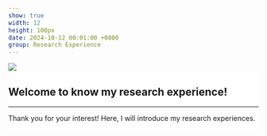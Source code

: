 ```yaml
---
show: true
width: 12
height: 100px
date: 2024-10-12 00:01:00 +0800
group: Research Experience
---
```

<div>
    <img data-src="{{ 'assets/images/covers/cellculture.jpg' | relative_url }}" class="lazy w-100 rounded-sm" src="{{ '/assets/images/empty_300x200.png' | relative_url }}">
    <div class="card-img-overlay" style="overflow: scroll; background: rgb(255,255,255,0.8)">
        <h2 class="p-4">Welcome to know my research experience!</h2>        
        <hr />
        <p class="p-4">
            Thank you for your interest! Here, I will introduce my research experiences. 
        </p>
    </div>
</div>
